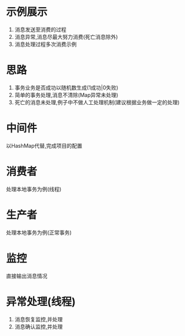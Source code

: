 # 示例展示 
1. 消息发送至消费的过程
2. 消息异常,消息尽最大努力消费(死亡消息除外)
3. 消息处理过程多次消费示例

# 思路
1. 事务业务是否成功以随机数生成(1成功|0失败)
2. 简单的事务处理,消息不清除(Map异常未处理) 
3. 死亡的消息未处理,例子中不做人工处理机制(建议根据业务做一定的处理)

# 中间件
以HashMap代替,完成项目的配置

# 消费者 
处理本地事务为例(线程)

# 生产者
处理本地事务为例(正常事务)

# 监控
直接输出消息情况

# 异常处理(线程)
1. 消息恢复监控,并处理
2. 消息确认监控,并处理
